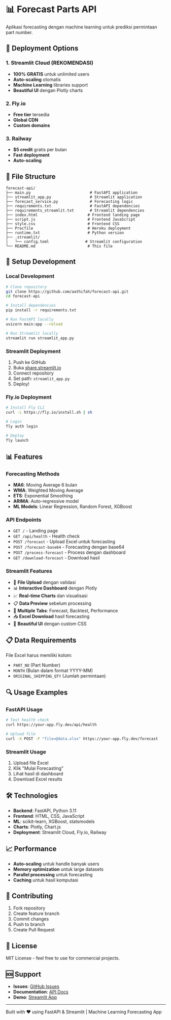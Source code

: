 # 📊 Forecast Parts API

Aplikasi forecasting dengan machine learning untuk prediksi permintaan part number.

## 🚀 Deployment Options

### 1. Streamlit Cloud (REKOMENDASI)
- **100% GRATIS** untuk unlimited users
- **Auto-scaling** otomatis
- **Machine Learning** libraries support
- **Beautiful UI** dengan Plotly charts

### 2. Fly.io
- **Free tier** tersedia
- **Global CDN**
- **Custom domains**

### 3. Railway
- **$5 credit** gratis per bulan
- **Fast deployment**
- **Auto-scaling**

## 📁 File Structure

```
forecast-api/
├── main.py                          # FastAPI application
├── streamlit_app.py                 # Streamlit application
├── forecast_service.py              # Forecasting logic
├── requirements.txt                 # FastAPI dependencies
├── requirements_streamlit.txt       # Streamlit dependencies
├── index.html                      # Frontend landing page
├── script.js                       # Frontend JavaScript
├── style.css                       # Frontend CSS
├── Procfile                        # Heroku deployment
├── runtime.txt                     # Python version
├── .streamlit/
│   └── config.toml                # Streamlit configuration
└── README.md                       # This file
```

## 🔧 Setup Development

### Local Development
```bash
# Clone repository
git clone https://github.com/aathifah/forecast-api.git
cd forecast-api

# Install dependencies
pip install -r requirements.txt

# Run FastAPI locally
uvicorn main:app --reload

# Run Streamlit locally
streamlit run streamlit_app.py
```

### Streamlit Deployment
1. Push ke GitHub
2. Buka [share.streamlit.io](https://share.streamlit.io)
3. Connect repository
4. Set path: `streamlit_app.py`
5. Deploy!

### Fly.io Deployment
```bash
# Install Fly CLI
curl -L https://fly.io/install.sh | sh

# Login
fly auth login

# Deploy
fly launch
```

## 📊 Features

### Forecasting Methods
- **MA6**: Moving Average 6 bulan
- **WMA**: Weighted Moving Average
- **ETS**: Exponential Smoothing
- **ARIMA**: Auto-regressive model
- **ML Models**: Linear Regression, Random Forest, XGBoost

### API Endpoints
- `GET /` - Landing page
- `GET /api/health` - Health check
- `POST /forecast` - Upload Excel untuk forecasting
- `POST /forecast-base64` - Forecasting dengan base64
- `POST /process-forecast` - Process dengan dashboard
- `GET /download-forecast` - Download hasil

### Streamlit Features
- 📁 **File Upload** dengan validasi
- 📊 **Interactive Dashboard** dengan Plotly
- 📈 **Real-time Charts** dan visualisasi
- 📋 **Data Preview** sebelum processing
- 🎯 **Multiple Tabs**: Forecast, Backtest, Performance
- 📥 **Excel Download** hasil forecasting
- 🎨 **Beautiful UI** dengan custom CSS

## 📋 Data Requirements

File Excel harus memiliki kolom:
- `PART_NO` (Part Number)
- `MONTH` (Bulan dalam format YYYY-MM)
- `ORIGINAL_SHIPPING_QTY` (Jumlah permintaan)

## 🔍 Usage Examples

### FastAPI Usage
```bash
# Test health check
curl https://your-app.fly.dev/api/health

# Upload file
curl -X POST -F "file=@data.xlsx" https://your-app.fly.dev/forecast
```

### Streamlit Usage
1. Upload file Excel
2. Klik "Mulai Forecasting"
3. Lihat hasil di dashboard
4. Download Excel results

## 🛠️ Technologies

- **Backend**: FastAPI, Python 3.11
- **Frontend**: HTML, CSS, JavaScript
- **ML**: scikit-learn, XGBoost, statsmodels
- **Charts**: Plotly, Chart.js
- **Deployment**: Streamlit Cloud, Fly.io, Railway

## 📈 Performance

- **Auto-scaling** untuk handle banyak users
- **Memory optimization** untuk large datasets
- **Parallel processing** untuk forecasting
- **Caching** untuk hasil komputasi

## 🤝 Contributing

1. Fork repository
2. Create feature branch
3. Commit changes
4. Push to branch
5. Create Pull Request

## 📄 License

MIT License - feel free to use for commercial projects.

## 🆘 Support

- **Issues**: [GitHub Issues](https://github.com/aathifah/forecast-api/issues)
- **Documentation**: [API Docs](https://your-app.fly.dev/docs)
- **Demo**: [Streamlit App](https://your-app.streamlit.app)

---

Built with ❤️ using FastAPI & Streamlit | Machine Learning Forecasting App 
